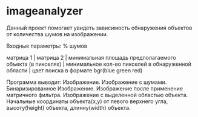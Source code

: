 # imageanalyzer
Данный проект помогает увидеть зависимость обнаружения объектов от количества шумов на изображении. 

Входные параметры:
  % шумов 
  
  матрица 1 | матрица 2 | минимальная площадь предполагаемого объекта (в пикселях) | минимальное кол-во пикселей в обнаруженной области |
цвет поиска в формате bgr(blue green red)

Программа выводит:
  Изображение.                          Изображение с шумами.
  Бинаризированное Изображение.         Изображение после применение матричного фильтра.
              Изображение с выделенной областью объекта.
  Начальные координаты объекта(x,y) от левого верхнего угла, высоту(height) объекта, длинну(width) объекта.
  
